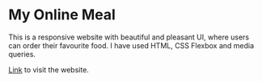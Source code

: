 # My Online Meal
This is a responsive website with beautiful and pleasant UI, where users can order their favourite food. I have used HTML, CSS Flexbox and media queries.

[Link](https://my-online-meal.vercel.app/) to visit the website.
